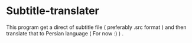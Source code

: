 # Subtitle-translater
This program get a direct of subtitle file ( preferably .src format ) and then translate that to Persian language ( For now :) ) . 
